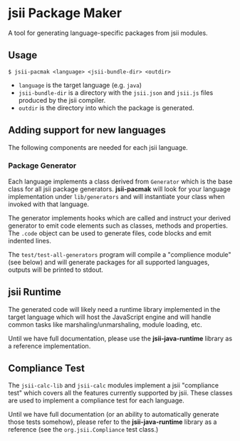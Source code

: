 # jsii Package Maker

A tool for generating language-specific packages from jsii modules.

## Usage

```shell
$ jsii-pacmak <language> <jsii-bundle-dir> <outdir>
```

 * `language` is the target language (e.g. `java`)
 * `jsii-bundle-dir` is a directory with the `jsii.json` and `jsii.js` files
   produced by the jsii compiler.
 * `outdir` is the directory into which the package is generated.

## Adding support for new languages

The following components are needed for each jsii language.

### Package Generator ###

Each language implements a class derived from `Generator` which is the base
class for all jsii package generators. **jsii-pacmak** will look for your
language implementation under `lib/generators` and will instantiate your class
when invoked with that language.

The generator implements hooks which are called and instruct your derived
generator to emit code elements such as classes, methods and properties. The
`.code` object can be used to generate files, code blocks and emit indented
lines.

The `test/test-all-generators` program will compile a "complience module" (see
below) and will generate packages for all supported languages, outputs will be
printed to stdout.

## jsii Runtime ##

The generated code will likely need a runtime library implemented in the target
language which will host the JavaScript engine and will handle common tasks like
marshaling/unmarshaling, module loading, etc.

Until we have full documentation, please use the **jsii-java-runtime** library
as a reference implementation.

## Compliance Test ##

The `jsii-calc-lib` and `jsii-calc` modules implement a jsii "compliance test"
which covers all the features currently supported by jsii. These classes are
used to implement a compliance test for each language.

Until we have full documentation (or an ability to automatically generate those
tests somehow), please refer to the **jsii-java-runtime** library as a reference
(see the `org.jsii.Compliance` test class.)

